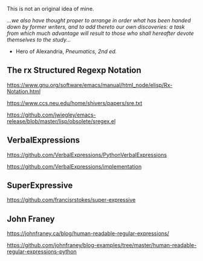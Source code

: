 This is not an original idea of mine.

*...we also have thought proper to arrange in order what has been handed down by former writers,
and to add thereto our own discoveries: a task from which much advantage will result to those
who shall hereafter devote themselves to the study...*

  - Hero of Alexandria, *Pneumatics, 2nd ed.*

The rx Structured Regexp Notation
---------------------------------

https://www.gnu.org/software/emacs/manual/html_node/elisp/Rx-Notation.html

https://www.ccs.neu.edu/home/shivers/papers/sre.txt

https://github.com/jwiegley/emacs-release/blob/master/lisp/obsolete/sregex.el


VerbalExpressions
-----------------

https://github.com/VerbalExpressions/PythonVerbalExpressions

https://github.com/VerbalExpressions/implementation


SuperExpressive
---------------

https://github.com/francisrstokes/super-expressive


John Franey
-----------

https://johnfraney.ca/blog/human-readable-regular-expressions/

https://github.com/johnfraney/blog-examples/tree/master/human-readable-regular-expressions-python

